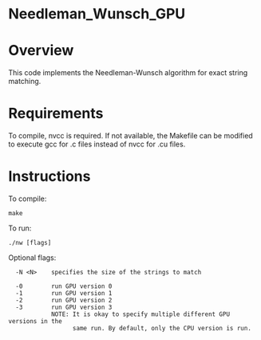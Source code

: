 # Needleman_Wunsch_GPU

# Overview

This code implements the Needleman-Wunsch algorithm for exact string matching.

# Requirements

To compile, nvcc is required. If not available, the Makefile can be modified to execute gcc for .c files instead of nvcc for .cu files.

# Instructions

To compile:

```
make
```

To run:

```
./nw [flags]
```

Optional flags:

```
  -N <N>    specifies the size of the strings to match

  -0        run GPU version 0
  -1        run GPU version 1
  -2        run GPU version 2
  -3        run GPU version 3
            NOTE: It is okay to specify multiple different GPU versions in the
                  same run. By default, only the CPU version is run.
```
